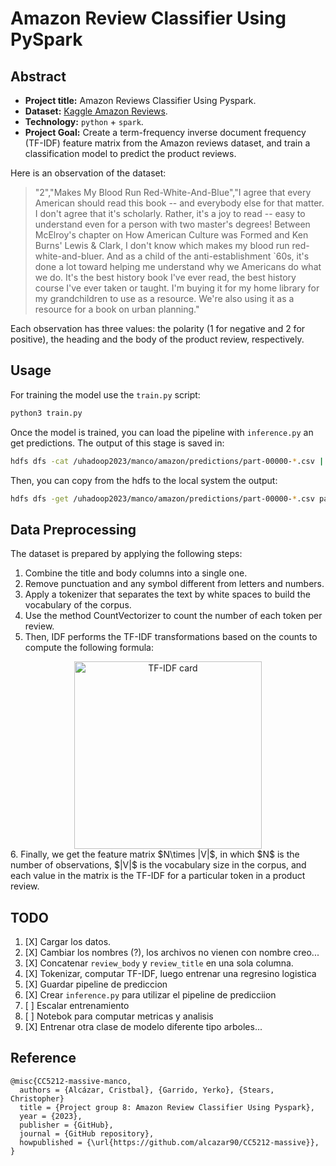 # Amazon Review Classifier Using PySpark

## Abstract 

- **Project title:** Amazon Reviews Classifier Using Pyspark.
- **Dataset:** [Kaggle Amazon Reviews](https://www.kaggle.com/datasets/kritanjalijain/amazon-reviews?select=test.csv).
- **Technology:** `python` + `spark`.
- **Project Goal:** Create a term-frequency inverse document frequency (TF-IDF) feature matrix from the Amazon reviews dataset, and train a classification model to predict the product reviews.


Here is an observation of the dataset:

> "2","Makes My Blood Run Red-White-And-Blue","I agree that every American should read this book -- and everybody else for that matter. I don't agree that it's scholarly. Rather, it's a joy to read -- easy to understand even for a person with two master's degrees! Between McElroy's chapter on How American Culture was Formed and Ken Burns' Lewis & Clark, I don't know which makes my blood run red-white-and-bluer. And as a child of the anti-establishment `60s, it's done a lot toward helping me understand why we Americans do what we do. It's the best history book I've ever read, the best history course I've ever taken or taught. I'm buying it for my home library for my grandchildren to use as a resource. We're also using it as a resource for a book on urban planning."


Each observation has three values: the polarity (1 for negative and 2 for positive), the heading and the body of the product review, respectively.


## Usage

For training the model use the `train.py` script:

```bash
python3 train.py
```

Once the model is trained, you can load the pipeline with `inference.py` an 
get predictions. The output of this stage is saved in:

```bash
hdfs dfs -cat /uhadoop2023/manco/amazon/predictions/part-00000-*.csv | wc
```

Then, you can copy from the hdfs to the local system the output:

```bash
hdfs dfs -get /uhadoop2023/manco/amazon/predictions/part-00000-*.csv part0.csv
```

## Data Preprocessing

The dataset is prepared by applying the following steps:

1. Combine the title and body columns into a single one.
2. Remove punctuation and any symbol different from letters and numbers.
3. Apply a tokenizer that separates the text by white spaces to build the vocabulary of the corpus.
4. Use the method CountVectorizer to count the number of each token per review.
5. Then, IDF performs the TF-IDF transformations based on the counts to compute the following formula:
<center>
  <img src="https://miro.medium.com/v2/resize:fit:1400/1*qQgnyPLDIkUmeZKN2_ZWbQ.png" alt="TF-IDF card" width="300" height="300">
</center>
6. Finally, we get the feature matrix $N\times |V|$, in which $N$ is the number of observations, $|V|$ is the vocabulary size in the corpus, and each value in the matrix is the TF-IDF for a particular token in a product review.


## TODO

1. [X] Cargar los datos.
1. [X] Cambiar los nombres (?), los archivos no vienen con nombre creo...
1. [X] Concatenar `review_body` y `review_title` en una sola columna.
1. [X] Tokenizar, computar TF-IDF, luego entrenar una regresino logistica
1. [X] Guardar pipeline de prediccion
1. [X] Crear `inference.py` para utilizar el pipeline de predicciion
1. [ ] Escalar entrenamiento
1. [ ] Notebok para computar metricas y  analisis 
1. [X] Entrenar otra clase de modelo diferente tipo arboles...



## Reference

```
@misc{CC5212-massive-manco,
  authors = {Alcázar, Cristbal}, {Garrido, Yerko}, {Stears, Christopher}
  title = {Project group 8: Amazon Review Classifier Using Pyspark},
  year = {2023},
  publisher = {GitHub},
  journal = {GitHub repository},
  howpublished = {\url{https://github.com/alcazar90/CC5212-massive}},
}
```
